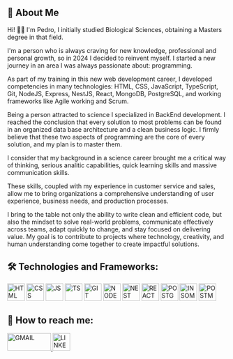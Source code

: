 
## 🚀 About Me
Hi! 👋🏼 I'm Pedro, I initially studied Biological Sciences, obtaining a Masters degree in that field.

I'm a person who is always craving for new knowledge, professional and personal growth, so in 2024 I decided to reinvent myself. I started a new journey in an area I was always passionate about: programming.

As part of my training in this new web development career, I developed competencies in many technologies: HTML, CSS, JavaScript, TypeScript, Git, NodeJS, Express, NestJS, React, MongoDB, PostgreSQL, and working frameworks like Agile working and Scrum.

Being a person attracted to science I specialized in BackEnd development. I reached the conclusion that every solution to most problems can be found in an organized data base architecture and a clean business logic. I firmly believe that these two aspects of programming are the core of every solution, and my plan is to master them.

I consider that my background in a science career brought me a critical way of thinking, serious analitic capabilities, quick learning skills and massive communication skills.

These skills, coupled with my experience in customer service and sales, allow me to bring organizations a comprehensive understanding of user experience, business needs, and production processes.

I bring to the table not only the ability to write clean and efficient code, but also the mindset to solve real-world problems, communicate effectively across teams, adapt quickly to change, and stay focused on delivering value. My goal is to contribute to projects where technology, creativity, and human understanding come together to create impactful solutions.


## 🛠 Technologies and Frameworks:
<p>
  <img src="https://cdn.jsdelivr.net/gh/devicons/devicon@latest/icons/html5/html5-original.svg" alt="HTML" height="40" width="40"/>
  <img src="https://cdn.jsdelivr.net/gh/devicons/devicon@latest/icons/css3/css3-original.svg" alt="CSS" height="40" width="40"/>
  <img src="https://cdn.jsdelivr.net/gh/devicons/devicon@latest/icons/javascript/javascript-original.svg" alt="JS" height="40" width="40"/>
  <img src="https://cdn.jsdelivr.net/gh/devicons/devicon@latest/icons/typescript/typescript-original.svg" alt="TS" height="40" width="40"/>
  <img src="https://cdn.jsdelivr.net/gh/devicons/devicon@latest/icons/git/git-original.svg" alt="GIT" height="40" width="40"/>
  <img src="https://cdn.jsdelivr.net/gh/devicons/devicon@latest/icons/nodejs/nodejs-original-wordmark.svg" alt="NODE" height="40" width="40"/>
  <img src="https://cdn.jsdelivr.net/gh/devicons/devicon@latest/icons/nestjs/nestjs-original.svg" alt="NEST" height="40" width="40"/>
  <img src="https://cdn.jsdelivr.net/gh/devicons/devicon@latest/icons/react/react-original.svg" alt="REACT" height="40" width="40"/>
  <img src="https://cdn.jsdelivr.net/gh/devicons/devicon@latest/icons/postgresql/postgresql-original.svg" alt="POSTGRESQL" height="40" width="40"/>
  <img src="https://cdn.jsdelivr.net/gh/devicons/devicon@latest/icons/insomnia/insomnia-original.svg" alt="INSOMNIA" height="40" width="40"/>
  <img src="https://cdn.jsdelivr.net/gh/devicons/devicon@latest/icons/postman/postman-original.svg" alt="POSTMAN" height="40" width="40"/>
</p>

## 📨 How to reach me:
<p>
  <a href="mailto:pedroleone95@gmail.com">
    <img src="https://ssl.gstatic.com/ui/v1/icons/mail/rfr/logo_gmail_lockup_dark_1x_r5.png" alt="GMAIL" height="40" width="100" />
  </a>
  <a href="https://www.linkedin.com/in/pedro-leone/" target="_blank">
    <img src="https://cdn.jsdelivr.net/gh/devicons/devicon@latest/icons/linkedin/linkedin-original.svg" alt="LINKEDIN" height="40" width="40"/>
  </a>
</p>


